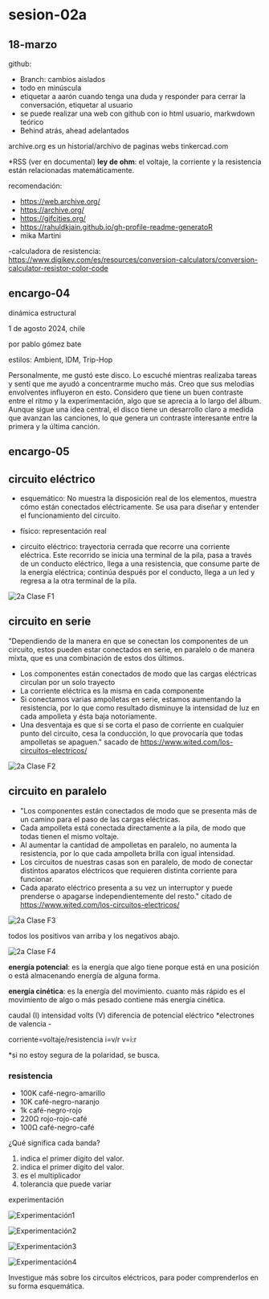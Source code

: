 # sesion-02a

## 18-marzo

github:

- Branch: cambios aislados
- todo en minúscula
- etiquetar a aarón cuando tenga una duda y responder para cerrar la conversación, etiquetar al usuario
- se puede realizar una web con github con io html usuario, markwdown teórico
- Behind atrás, ahead adelantados

archive.org es un historial/archivo de paginas webs
tinkercad.com

*RSS (ver en documental)
**ley de ohm**: el voltaje, la corriente y la resistencia están relacionadas matemáticamente.

recomendación:

- <https://web.archive.org/>
- <https://archive.org/>
- <https://gifcities.org/>
- <https://rahuldkjain.github.io/gh-profile-readme-generatoR>
- mika Martini

-calculadora de resistencia: <https://www.digikey.com/es/resources/conversion-calculators/conversion-calculator-resistor-color-code>

## encargo-04

dinámica estructural

1 de agosto 2024, chile

por pablo gómez bate

estilos: Ambient, IDM, Trip-Hop

Personalmente, me gustó este disco. Lo escuché mientras realizaba tareas y sentí que me ayudó a concentrarme mucho más. Creo que sus melodías envolventes influyeron en esto. Considero que tiene un buen contraste entre el ritmo y la experimentación, algo que se aprecia a lo largo del álbum. Aunque sigue una idea central, el disco tiene un desarrollo claro a medida que avanzan las canciones, lo que genera un contraste interesante entre la primera y la última canción.

## encargo-05

## circuito eléctrico

- esquemático: No muestra la disposición real de los elementos, muestra cómo están conectados eléctricamente. Se usa para diseñar y entender el funcionamiento del circuito.

- físico: representación real
- circuito eléctrico: trayectoria cerrada que recorre una corriente eléctrica. Este recorrido se inicia una terminal de la pila, pasa a través de un conducto eléctrico, llega a una resistencia, que consume parte de la energía eléctrica; continúa después por el conducto, llega a un led y regresa a la otra terminal de la pila.

![2a Clase F1](https://github.com/user-attachments/assets/82c388ba-d7d6-40b4-b871-60f5c3ece5a8)

## circuito en serie

"Dependiendo de la manera en que se conectan los componentes de un circuito, estos pueden estar conectados en serie, en paralelo o de manera mixta, que es una combinación de estos dos últimos.

- Los componentes están conectados de modo que las cargas eléctricas circulan por un solo trayecto
- La corriente eléctrica es la misma en cada componente
- Si conectamos varias ampolletas en serie, estamos aumentando la resistencia, por lo que como resultado disminuye la intensidad de luz en cada ampolleta y ésta baja notoriamente.
- Una desventaja es que si se corta el paso de corriente en cualquier punto del circuito, cesa la conducción, lo que provocaría que todas ampolletas se apaguen." sacado de <https://www.wited.com/los-circuitos-electricos/>

![2a Clase F2](https://github.com/user-attachments/assets/4dcad165-10ef-4c45-ae77-e4653a023151)

## circuito en paralelo

- "Los componentes están conectados de modo que se presenta más de un camino para el paso de las cargas eléctricas.
- Cada ampolleta está conectada directamente a la pila, de modo que todas tienen el mismo voltaje.
- Al aumentar la cantidad de ampolletas en paralelo, no aumenta la resistencia, por lo que cada ampolleta brilla con igual intensidad.
- Los circuitos de nuestras casas son en paralelo, de modo de conectar distintos aparatos eléctricos que requieren distinta corriente para funcionar.
- Cada aparato eléctrico presenta a su vez un interruptor y puede prenderse o apagarse independientemente del resto."
citado de <https://www.wited.com/los-circuitos-electricos/>

![2a Clase F3](https://github.com/user-attachments/assets/84d74a4d-0686-4f7f-b20b-2a840588abc5)

todos los positivos van arriba y los negativos abajo.

![2a Clase F4](https://github.com/user-attachments/assets/53b702cd-da25-435f-85fc-da7372de82ec)

**energía potencial**: es la energía que algo tiene porque está en una posición o está almacenando energía de alguna forma.

**energía cinética**: es la energía del movimiento. cuanto más rápido es el movimiento de algo o más pesado contiene más energía cinética.

caudal (I) intensidad
volts (V) diferencia de potencial eléctrico *electrones de valencia -

corriente=voltaje/resistencia
i=v/r
v=i:r

*si no estoy segura de la polaridad, se busca.

### resistencia

- 100K café-negro-amarillo
- 10K café-negro-naranjo
- 1k café-negro-rojo
- 220Ω rojo-rojo-café
- 100Ω café-negro-café

¿Qué significa cada banda?

1. indica el primer dígito del valor.
3. indica el primer dígito del valor.
4. es el multiplicador
5. tolerancia que puede variar

experimentación

![Experimentación1](https://github.com/user-attachments/assets/490cf8a6-edcc-448c-8b55-d53baca8ecf2)

![Experimentación2](https://github.com/user-attachments/assets/a34c265d-2b4a-4712-a9ec-dc9fd79edb29)

![Experimentación3](https://github.com/user-attachments/assets/99d0919c-ab92-4ecc-9494-d3500a11ad92)

![Experimentación4](https://github.com/user-attachments/assets/df87370c-8702-4d1a-8188-65c50bae975b)

Investigue más sobre los circuitos eléctricos, para poder comprenderlos en su forma esquemática.
